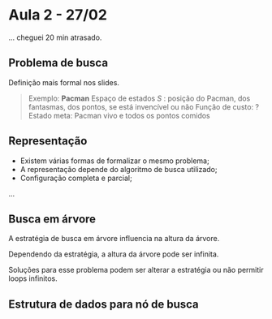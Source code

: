 # Aula 2 - 27/02

... cheguei 20 min atrasado.

## Problema de busca

Definição mais formal nos slides.

> Exemplo: **Pacman**
> Espaço de estados *S* : posição do Pacman, dos fantasmas, dos pontos, se está invencível ou não
> Função de custo: ?
> Estado meta: Pacman vivo e todos os pontos comidos

## Representação

* Existem várias formas de formalizar o mesmo problema;
* A representação depende do algoritmo de busca utilizado;
* Configuração completa e parcial;

...

## Busca em árvore

A estratégia de busca em árvore influencia na altura da árvore.

Dependendo da estratégia, a altura da árvore pode ser infinita.

Soluções para esse problema podem ser alterar a estratégia ou não permitir loops infinitos.

## Estrutura de dados para nó de busca